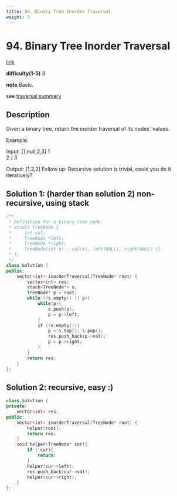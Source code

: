 ```yaml
---
title: 94. Binary Tree Inorder Traversal
weight: 3
---
```

# 94. Binary Tree Inorder Traversal
[link](https://leetcode.com/problems/binary-tree-inorder-traversal/)

**difficulty(1-5)**
3

**note**
Basic. 

see [traversal summary](traversal)

## Description
Given a binary tree, return the inorder traversal of its nodes' values.

Example:

Input: [1,null,2,3]
   1
    \
     2
    /
   3

Output: [1,3,2]
Follow up: Recursive solution is trivial, could you do it iteratively?

## Solution 1: (harder than solution 2) non-recursive, using stack
```c++
/**
 * Definition for a binary tree node.
 * struct TreeNode {
 *     int val;
 *     TreeNode *left;
 *     TreeNode *right;
 *     TreeNode(int x) : val(x), left(NULL), right(NULL) {}
 * };
 */
class Solution {
public:
    vector<int> inorderTraversal(TreeNode* root) {
        vector<int> res;
        stack<TreeNode*> s;
        TreeNode* p = root;
        while (!s.empty() || p){
            while(p){
                s.push(p);
                p = p->left;
            }
            if (!s.empty()){
                p = s.top(); s.pop();
                res.push_back(p->val);
                p = p->right;
            }
        }
        return res;
    }
};
```

## Solution 2: recursive, easy :) 
```c++
class Solution {
private:
    vector<int> res;
public:
    vector<int> inorderTraversal(TreeNode* root) {
        helper(root);
        return res;
    }
    void helper(TreeNode* cur){
        if (!cur){
            return;
        }
        helper(cur->left);
        res.push_back(cur->val);
        helper(cur->right);
    }
};
```